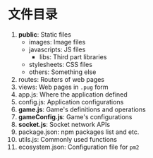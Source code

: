 # 文件目录

1. **public**: Static files
    - images: Image files
    - javascripts: JS files
        - libs: Third part libraries
    - stylesheets: CSS files
    - others: Something else
2. routes: Routers of web pages
3. views: Web pages in `.pug` form
4. app.js: Where the application defined
5. config.js: Application configurations
6. **game.js**: Game's definitions and operations
7. **gameConfig.js**: Game's configurations
8. **socket.js**: Socket network APIs
9. package.json: npm packages list and etc.
10. utils.js: Commonly used functions
11. ecosystem.json: Configuration file for `pm2`